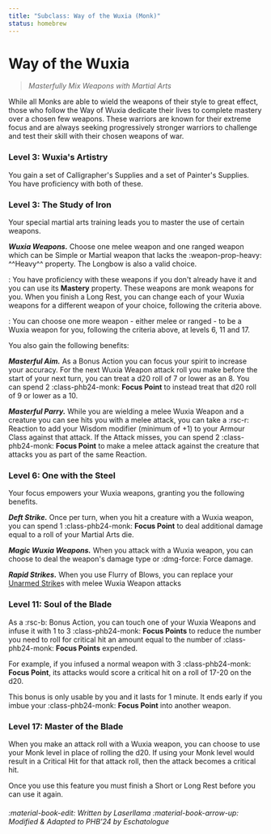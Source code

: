 ```yaml
---
title: "Subclass: Way of the Wuxia (Monk)"
status: homebrew
---
```


<p style="display:none">
Masterfully Mix Weapons with Martial Arts
</p>

# Way of the Wuxia

> *Masterfully Mix Weapons with Martial Arts*

While all Monks are able to wield the weapons of their style to great effect, those who follow the Way of Wuxia dedicate their lives to complete mastery over a chosen few weapons. These warriors are known for their extreme focus and are always seeking progressively stronger warriors to challenge and test their skill with their chosen weapons of war.

### Level 3: Wuxia's Artistry 

You gain a set of Calligrapher's Supplies and a set of Painter's Supplies. You have proficiency with both of these.

### Level 3: The Study of Iron

Your special martial arts training leads you to master the use of certain weapons.

***Wuxia Weapons.*** Choose one melee weapon and one ranged weapon which can be Simple or Martial weapon that lacks the :weapon-prop-heavy: ^^Heavy^^ property. The Longbow is also a valid choice.  

:   You have proficiency with these weapons if you don't already have it and you can use its **Mastery** property. These weapons are monk weapons for you. When you finish a Long Rest, you can change each of your Wuxia weapons for a different weapon of your choice, following the criteria above. 

:   You can choose one more weapon - either melee or ranged - to be a Wuxia weapon for you, following the criteria above, at levels 6, 11 and 17.

You also gain the following benefits:

***Masterful Aim.*** As a Bonus Action you can focus your spirit to increase your accuracy. For the next Wuxia Weapon attack roll you make before the start of your next turn, you can treat a d20 roll of 7 or lower as an 8. You can spend 2 :class-phb24-monk: **Focus Point** to instead treat that d20 roll of 9 or lower as a 10.

***Masterful Parry.*** While you are wielding a melee Wuxia Weapon and a creature you can see hits you with a melee attack, you can take a :rsc-r: Reaction to add your Wisdom modifier (minimum of +1) to your Armour Class against that attack. If the Attack misses, you can spend 2 :class-phb24-monk: **Focus Point** to make a melee attack against the creature that attacks you as part of the same Reaction.

### Level 6: One with the Steel

Your focus empowers your Wuxia weapons, granting you the following benefits.

***Deft Strike.*** Once per turn, when you hit a creature with a Wuxia weapon, you can spend 1 :class-phb24-monk: **Focus Point** to deal additional damage equal to a roll of your Martial Arts die.

***Magic Wuxia Weapons.*** When you attack with a Wuxia weapon, you can choose to deal the weapon's damage type or :dmg-force: Force damage.

***Rapid Strikes.*** When you use Flurry of Blows, you can replace your [Unarmed Strike]s with melee Wuxia Weapon attacks

### Level 11: Soul of the Blade

As a :rsc-b: Bonus Action, you can touch one of your Wuxia Weapons and infuse it with 1 to 3 :class-phb24-monk: **Focus Points** to reduce the number you need to roll for critical hit an amount equal to the number of :class-phb24-monk: **Focus Points** expended.

For example, if you infused a normal weapon with 3 :class-phb24-monk: **Focus Point**, its attacks would score a critical hit on a roll of 17-20 on the d20.

This bonus is only usable by you and it lasts for 1 minute. It ends early if you imbue your :class-phb24-monk: **Focus Point** into another weapon.

### Level 17: Master of the Blade

When you make an attack roll with a Wuxia weapon, you can choose to use your Monk level in place of rolling the d20. If using your Monk level would result in a Critical Hit for that attack roll, then the attack becomes a critical hit.

Once you use this feature you must finish a Short or Long Rest before you can use it again.

[Unarmed Strike]: ../../gameplay/phb/action.md#unarmed-strike

###### :material-book-edit: Written by *Laserllama* :material-book-arrow-up: Modified & Adapted to PHB'24 by *Eschatologue*